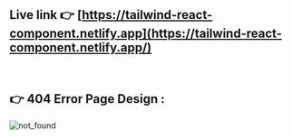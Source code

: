 ## Live link 👉 [https://tailwind-react-component.netlify.app](https://tailwind-react-component.netlify.app/)

<br>

## 👉 404 Error Page Design :

![not_found](https://user-images.githubusercontent.com/56845656/160681865-31682293-c46e-4dca-80b1-a43e44a6684f.png)